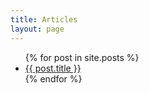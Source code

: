 ```yaml
---
title: Articles
layout: page
---
```


<ul>
{% for post in site.posts %}
	<li>
		<a href="{{ post.url }}">{{ post.title }}</a>
	</li>
{% endfor %}
</ul>
